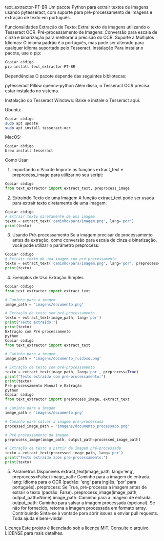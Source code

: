text_extractor-PT-BR
Um pacote Python para extrair textos de imagens usando pytesseract, com suporte para pré-processamento de imagens e extração de texto em português.

Funcionalidades
Extração de Texto: Extrai texto de imagens utilizando o Tesseract OCR.
Pré-processamento de Imagens: Conversão para escala de cinza e binarização para melhorar a precisão do OCR.
Suporte a Múltiplos Idiomas: O idioma padrão é o português, mas pode ser alterado para qualquer idioma suportado pelo Tesseract.
Instalação
Para instalar o pacote, use o pip:

```bash
Copiar código
pip install text_extractor-PT-BR 
```
Dependências
O pacote depende das seguintes bibliotecas:

pytesseract
Pillow
opencv-python
Além disso, o Tesseract OCR precisa estar instalado no sistema.

Instalação do Tesseract
Windows: Baixe e instale o Tesseract aqui.

Ubuntu:

```bash
Copiar código
sudo apt update
sudo apt install tesseract-ocr
```

MacOS:
```bash
Copiar código
brew install tesseract
```

Como Usar
1. Importando o Pacote
Importe as funções extract_text e preprocess_image para utilizar no seu script:

```python
Copiar código
from text_extractor import extract_text, preprocess_image
```
2. Extraindo Texto de uma Imagem
A função extract_text pode ser usada para extrair texto diretamente de uma imagem:

```python
Copiar código
# Extrair texto diretamente de uma imagem
texto = extract_text('caminho/para/imagem.png', lang='por')
print(texto)
```
3. Usando Pré-processamento
Se a imagem precisar de processamento antes da extração, como conversão para escala de cinza e binarização, você pode utilizar o parâmetro preprocess:

```python
Copiar código
# Extrair texto de uma imagem com pré-processamento
texto = extract_text('caminho/para/imagem.png', lang='por', preprocess=True)
print(texto)
```
4. Exemplos de Uso
Extração Simples
```python
Copiar código
from text_extractor import extract_text

# Caminho para a imagem
image_path = 'imagens/documento.png'

# Extração de texto sem pré-processamento
texto = extract_text(image_path, lang='por')
print("Texto extraído:")
print(texto)
Extração com Pré-processamento
python
Copiar código
from text_extractor import extract_text

# Caminho para a imagem
image_path = 'imagens/documento_ruidoso.png'

# Extração de texto com pré-processamento
texto = extract_text(image_path, lang='por', preprocess=True)
print("Texto extraído com pré-processamento:")
print(texto)
Pré-processamento Manual e Extração
python
Copiar código
from text_extractor import preprocess_image, extract_text

# Caminho para a imagem
image_path = 'imagens/documento.png'

# Caminho para salvar a imagem pré-processada
processed_image_path = 'imagens/documento_processado.png'

# Pré-processamento da imagem
preprocess_image(image_path, output_path=processed_image_path)

# Extração de texto a partir da imagem pré-processada
texto = extract_text(processed_image_path, lang='por')
print("Texto extraído após pré-processamento:")
print(texto)
```

5. Parâmetros Disponíveis
extract_text(image_path, lang='eng', preprocess=False)
image_path: Caminho para a imagem de entrada.
lang: Idioma para o OCR (padrão: 'eng' para inglês, 'por' para português).
preprocess: Se True, pré-processa a imagem antes de extrair o texto (padrão: False).
preprocess_image(image_path, output_path=None)
image_path: Caminho para a imagem de entrada.
output_path: Caminho para salvar a imagem processada (opcional). Se não for fornecido, retorna a imagem processada em formato array.
Contribuindo
Sinta-se à vontade para abrir issues e enviar pull requests. Toda ajuda é bem-vinda!

Licença
Este projeto é licenciado sob a licença MIT. Consulte o arquivo LICENSE para mais detalhes.